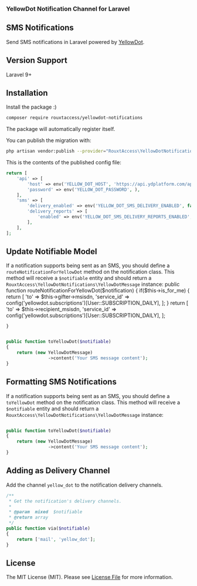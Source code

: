 ### YellowDot Notification Channel for Laravel

## SMS Notifications

Send SMS notifications in Laravel powered by [YellowDot](http://yellowdotafrica.com/).

## Version Support
Laravel 9+

## Installation

Install the package :) 

```bash
composer require rouxtaccess/yellowdot-notifications
```

The package will automatically register itself.

You can publish the migration with:

```bash
php artisan vendor:publish --provider="RouxtAccess\YellowDotNotifications\YellowDotServiceProvider"
```

This is the contents of the published config file:

```php
return [
    'api' => [
        'host' => env('YELLOW_DOT_HOST', 'https://api.ydplatform.com/api/'),
        'password' => env('YELLOW_DOT_PASSWORD', ),
    ],
    'sms' => [
        'delivery_enabled' => env('YELLOW_DOT_SMS_DELIVERY_ENABLED', false),
        'delivery_reports' => [
            'enabled' => env('YELLOW_DOT_SMS_DELIVERY_REPORTS_ENABLED', false),
        ],
    ],
];
```

## Update Notifiable Model

If a notification supports being sent as an SMS, you should define a `routeNotificationForYellowDot` method on the notification class. This method will receive a `$notifiable` entity and should return a `RouxtAccess\YellowDotNotifications\YellowDotMessage` instance:
public function routeNotificationForYellowDot($notification)
{
if($this->is_for_me)
{
return [
'to' => $this->gifter->msisdn,
'service_id' => config('yellowdot.subscriptions')[User::SUBSCRIPTION_DAILY],
];
}
return [
'to' => $this->recipient_msisdn,
'service_id' => config('yellowdot.subscriptions')[User::SUBSCRIPTION_DAILY],
];

    }
```php

public function toYellowDot($notifiable)
{
    return (new YellowDotMessage)
                ->content('Your SMS message content');
}
```

## Formatting SMS Notifications

If a notification supports being sent as an SMS, you should define a `toYellowDot` method on the notification class. This method will receive a `$notifiable` entity and should return a `RouxtAccess\YellowDotNotifications\YellowDotMessage` instance:

```php

public function toYellowDot($notifiable)
{
    return (new YellowDotMessage)
                ->content('Your SMS message content');
}
```

## Adding as Delivery Channel
Add the channel `yellow_dot` to the notification delivery channels.

```php
/**
 * Get the notification's delivery channels.
 *
 * @param  mixed  $notifiable
 * @return array
 */
public function via($notifiable)
{
    return ['mail', 'yellow_dot'];
}
```

## License

The MIT License (MIT). Please see [License File](LICENSE) for more information.